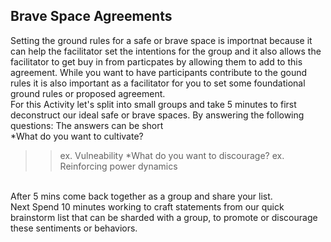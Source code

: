## Brave Space Agreements

Setting the ground rules for a safe or brave space is importnat because it can help the facilitator set the intentions for the group and it also allows the facilitator to get buy in from particpates by allowing them to add to this agreement.  While you want to have participants contribute to the gound rules it is also important as a facilitator for you to set some foundational ground rules or proposed agreement.
<br>
For this Activity let's split into small groups and take  5 minutes to first deconstruct our ideal safe or brave spaces. By answering the following questions:  The answers can be short 
<br>
*What do you want to cultivate? 
>>ex. Vulneability
*What do you want to discourage?
>>ex. Reinforcing power dynamics
<br>
After 5 mins come back together as a group and share your list.
<br>
Next Spend 10 minutes working to craft statements from our quick brainstorm list that can be sharded with a group, to promote or discourage these sentiments or behaviors.





